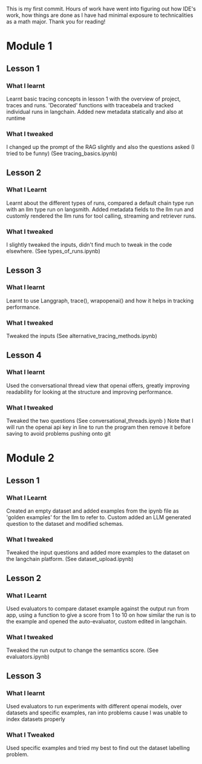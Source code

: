 This is my first commit. Hours of work have went into figuring out how IDE's work, how things are done as I have had minimal exposure to technicalities as a math major. Thank you for reading!

# Module 1
## Lesson 1
### What I learnt
Learnt basic tracing concepts in lesson 1 with the overview of project, traces and runs. 'Decorated' functions with traceabela and tracked individual runs in langchain. Added new metadata statically and also at runtime

### What I tweaked
I changed up the prompt of the RAG slightly and also the questions asked (I tried to be funny)
(See tracing_basics.ipynb)

## Lesson 2
### What I Learnt
Learnt about the different types of runs, compared a default chain type run with an llm type run on langsmith. Added metadata fields to the llm run and customly rendered the llm runs for tool calling, streaming and retriever runs.

### What I tweaked
I slightly tweaked the inputs, didn't find much to tweak in the code elsewhere.
(See types_of_runs.ipynb)

## Lesson 3
### What I learnt
Learnt to use Langgraph, trace(), wrapopenai() and how it helps in tracking performance.

### What I tweaked
Tweaked the inputs
(See alternative_tracing_methods.ipynb)

## Lesson 4
### What I learnt
Used the conversational thread view that openai offers, greatly improving readability for looking at the structure and improving performance.

### What I tweaked
Tweaked the two questions
(See conversational_threads.ipynb )
Note that I will run the openai api key in line to run the program then remove it before saving to avoid problems pushing onto git

# Module 2
## Lesson 1
### What I Learnt
Created an empty dataset and added examples from the ipynb file as 'golden examples' for the llm to refer to. Custom added an LLM generated question to the dataset and modified schemas.

### What I tweaked
Tweaked the input questions and added more examples to the dataset on the langchain platform.
(See dataset_upload.ipynb)

## Lesson 2
### What I Learnt
Used evaluators to compare dataset example against the output run from app, using a function to give a score from 1 to 10 on how similar the run is to the example and opened the auto-evaluator, custom edited in langchain.

### What I tweaked
Tweaked the run output to change the semantics score.
(See evaluators.ipynb)

## Lesson 3
### What I learnt
Used evaluators to run experiments with different openai models, over datasets and specific examples, ran into problems cause I was unable to index datasets properly

### What I Tweaked
Used specific examples and tried my best to find out the dataset labelling problem.